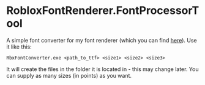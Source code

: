 # RobloxFontRenderer.FontProcessorTool
A simple font converter for my font renderer (which you can find [here](https://github.com/MemoryPenguin/RobloxFontRenderer)).
Use it like this:
```
RbxFontConverter.exe <path_to_ttf> <size1> <size2> <size3>
```

It will create the files in the folder it is located in - this may change later.  You can supply as many sizes (in points) as you want.

